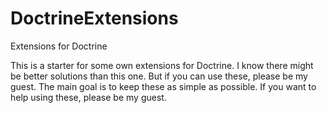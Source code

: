 # DoctrineExtensions
Extensions for Doctrine

This is a starter for some own extensions for Doctrine.
I know there might be better solutions than this one. But if you can use these, please be my guest.
The main goal is to keep these as simple as possible.
If you want to help using these, please be my guest.
